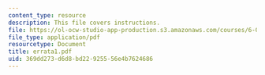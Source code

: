 ```yaml
---
content_type: resource
description: This file covers instructions.
file: https://ol-ocw-studio-app-production.s3.amazonaws.com/courses/6-021j-quantitative-physiology-cells-and-tissues-fall-2004/369dd273d6d8bd22925556e4b7624686_errata1.pdf
file_type: application/pdf
resourcetype: Document
title: errata1.pdf
uid: 369dd273-d6d8-bd22-9255-56e4b7624686
---
```

